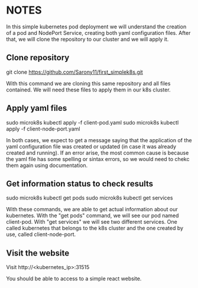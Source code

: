 # NOTES
In this simple kubernetes pod deployment we will understand the creation of a pod and NodePort Service, creating both yaml configuration files. After that, we will clone the repository to our cluster and we will apply it.

## Clone repository
git clone https://github.com/Sarony11/first_simplek8s.git

With this command we are cloning this same repository and all files contained. We will need these files to apply them in our k8s cluster.

## Apply yaml files
sudo microk8s kubectl apply -f client-pod.yaml
sudo microk8s kubectl apply -f client-node-port.yaml

In both cases, we expect to get a message saying that the application of the yaml configuration file was created or updated (in case it was already created and running). If an error arise, the most common cause is because the yaml file has some spelling or sintax errors, so we would need to chekc them again using documentation.

## Get information status to check results
sudo microk8s kubectl get pods
sudo microk8s kubectl get services

With these commands, we are able to get actual information about our kubernetes. With the "get pods" command, we will see our pod named client-pod. With "get services" we will see two different services. One called kubernetes that belongs to the k8s cluster and the one created by use, called client-node-port.

## Visit the website
Visit http://<kubernetes_ip>:31515

You should be able to access to a simple react website.
